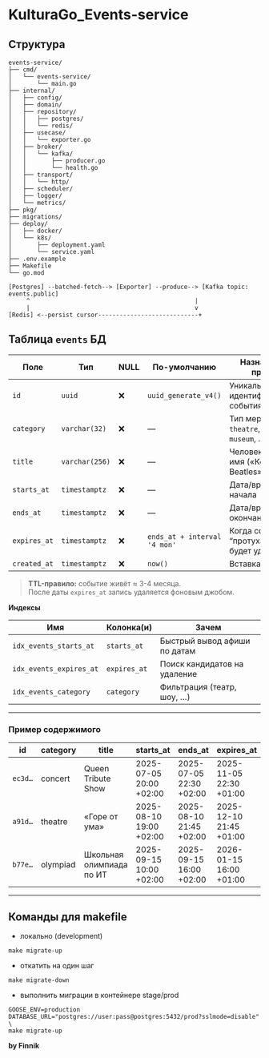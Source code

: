 # KulturaGo_Events-service


## Структура

```
events-service/
├── cmd/
│   └── events-service/
│       └── main.go
├── internal/
│   ├── config/
│   ├── domain/
│   ├── repository/
│   │   ├── postgres/
│   │   └── redis/
│   ├── usecase/
│   │   └── exporter.go
│   ├── broker/
│   │   └── kafka/
│   │       ├── producer.go
│   │       └── health.go
│   ├── transport/
│   │   └── http/
│   ├── scheduler/
│   ├── logger/
│   └── metrics/
├── pkg/
├── migrations/
├── deploy/
│   ├── docker/
│   └── k8s/
│       ├── deployment.yaml 
│       └── service.yaml
├── .env.example
├── Makefile
└── go.mod
```

```
[Postgres] --batched-fetch--> [Exporter] --produce--> [Kafka topic: events.public]
     ^                                              |
     |                                              v
[Redis] <--persist cursor----------------------------+
```


## Таблица `events` БД

| Поле            | Тип                | NULL | По-умолчанию                | Назначение / пример                                |
|-----------------|--------------------|------|-----------------------------|----------------------------------------------------|
| `id`            | `uuid`             | ❌   | `uuid_generate_v4()`        | Уникальный идентификатор события                   |
| `category`      | `varchar(32)`      | ❌   | —                           | Тип мероприятия: `theatre`, `show`, `museum`, …    |
| `title`         | `varchar(256)`     | ❌   | —                           | Человекочитаемое имя («Концерт The Beatles»)       |
| `starts_at`     | `timestamptz`      | ❌   | —                           | Дата/время начала                                  |
| `ends_at`       | `timestamptz`      | ❌   | —                           | Дата/время окончания                               |
| `expires_at`    | `timestamptz`      | ❌   | `ends_at + interval '4 mon'`| Когда событие “протухает” и будет удалено          |
| `created_at`    | `timestamptz`      | ❌   | `now()`                     | Вставка в БД                                       |

> **TTL-правило:** событие живёт ≈ 3-4 месяца.  
> После даты `expires_at` запись удаляется фоновым джобом.

**Индексы**

| Имя                         | Колонка(и)        | Зачем                              |
|-----------------------------|-------------------|------------------------------------|
| `idx_events_starts_at`      | `starts_at`       | Быстрый вывод афиши по датам       |
| `idx_events_expires_at`     | `expires_at`      | Поиск кандидатов на удаление       |
| `idx_events_category`       | `category`        | Фильтрация (театр, шоу, …)         |

---

### Пример содержимого

| id                                   | category | title                    | starts_at               | ends_at                 | expires_at              |
|--------------------------------------|----------|--------------------------|-------------------------|-------------------------|-------------------------|
| `ec3d…`                              | concert  | Queen Tribute Show       | 2025-07-05 20:00 +02:00 | 2025-07-05 22:30 +02:00 | 2025-11-05 22:30 +01:00 |
| `a91d…`                              | theatre  | «Горе от ума»            | 2025-08-10 19:00 +02:00 | 2025-08-10 21:45 +02:00 | 2025-12-10 21:45 +01:00 |
| `b77e…`                              | olympiad | Школьная олимпиада по ИТ | 2025-09-15 10:00 +02:00 | 2025-09-15 16:00 +02:00 | 2026-01-15 16:00 +01:00 |

---

## Команды для makefile

- локально (development)
```shell
make migrate-up
```
- откатить на один шаг
```shell
make migrate-down
```

- выполнить миграции в контейнере stage/prod
```shell
GOOSE_ENV=production DATABASE_URL="postgres://user:pass@postgres:5432/prod?sslmode=disable" \
make migrate-up
```

**by Finnik**